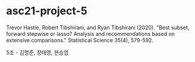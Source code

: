 # asc21-project-5

Trevor Hastie, Robert Tibshirani, and Ryan Tibshirani (2020). "Best subset, forward stepwise or lasso? Analysis and recommendations based on extensive comparisons." Statistical Science 35(4), 579-592.

5조 - 김명준, 장태영, 현승엽